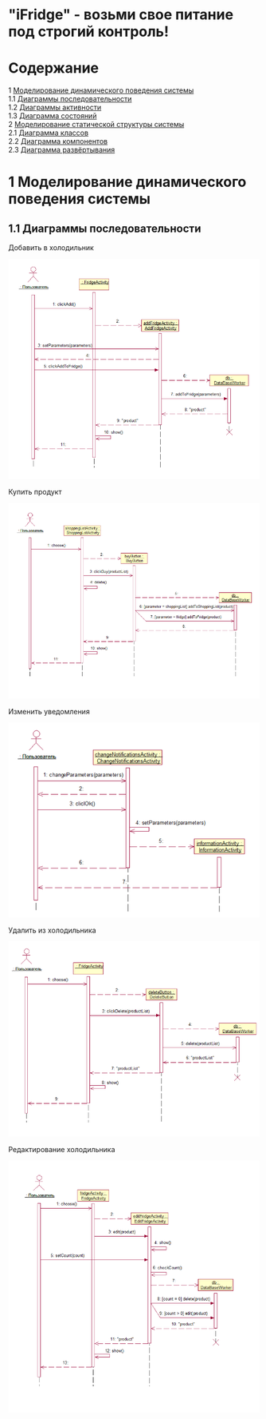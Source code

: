 # "iFridge" - возьми свое питание под строгий контроль!

# Содержание
1 [Моделирование динамического поведения системы](#intro)  
1.1 [Диаграммы последовательности](#sequence)  
1.2 [Диаграммы активности](#activity)  
1.3 [Диаграмма состояний](#state)  
2 [Моделирование статической структуры системы](#model)  
2.1 [Диаграмма классов](#class)  
2.2 [Диаграмма компонентов](#components)  
2.3 [Диаграмма развёртывания](#deployment)  

<a name="intro"/>

# 1 Моделирование динамического поведения системы

<a name="sequence"/>

## 1.1 Диаграммы последовательности

Добавить в холодильник

![Добавить в холодильник](/addtofridge.png)  

Купить продукт

![Купить продукт](/buyproduct.png)  

Изменить уведомления

![Изменить уведомления](/changenotifications.png)  

Удалить из холодильника

![Удалить из холодильника](/deletefromfridge.png)  

Редактирование холодильника

![Редактирование холодильника](/editinfridge.png)  
